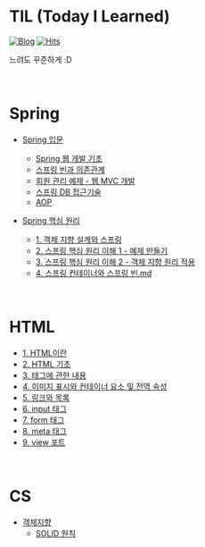 # TIL (Today I Learned)

[![Blog](https://img.shields.io/badge/Blog-JinSangLog-green.svg)](https://velog.io/@hamsangjin)
[![Hits](https://hits.seeyoufarm.com/api/count/incr/badge.svg?url=https%3A%2F%2Fgithub.com%2Fhamsangjin%2FTIL&count_bg=%2379C83D&title_bg=%23555555&icon=&icon_color=%23E7E7E7&title=hits&edge_flat=false)](https://hits.seeyoufarm.com)

느려도 꾸준하게 :D

</br>

# Spring
* [Spring 입문](https://github.com/hamsangjin/TIL/tree/main/Spring/Spring_%EC%9E%85%EB%AC%B8)
  * [Spring 웹 개발 기초](https://github.com/hamsangjin/TIL/blob/main/Spring/Spring_%EC%9E%85%EB%AC%B8/%EC%8A%A4%ED%94%84%EB%A7%81%20%EC%9B%B9%20%EA%B0%9C%EB%B0%9C%20%EA%B8%B0%EC%B4%88.md)
  * [스프링 빈과 의존관계](https://github.com/hamsangjin/TIL/blob/main/Spring/Spring_%EC%9E%85%EB%AC%B8/%EC%8A%A4%ED%94%84%EB%A7%81%20%EB%B9%88%EA%B3%BC%20%EC%9D%98%EC%A1%B4%EA%B4%80%EA%B3%84.md)
  * [회원 관리 예제 - 웹 MVC 개발](https://github.com/hamsangjin/TIL/blob/main/Spring/Spring_%EC%9E%85%EB%AC%B8/%ED%9A%8C%EC%9B%90%20%EA%B4%80%EB%A6%AC%20%EC%98%88%EC%A0%9C%20-%20%EC%9B%B9%20MVC%20%EA%B0%9C%EB%B0%9C.md)
  * [스프링 DB 접근기술](https://github.com/hamsangjin/TIL/blob/main/Spring/Spring_%EC%9E%85%EB%AC%B8/%EC%8A%A4%ED%94%84%EB%A7%81%20DB%20%EC%A0%91%EA%B7%BC%EA%B8%B0%EC%88%A0.md)
  * [AOP](https://github.com/hamsangjin/TIL/blob/main/Spring/Spring_%EC%9E%85%EB%AC%B8/AOP.md)

* [Spring 핵심 원리](https://github.com/hamsangjin/TIL/tree/main/Spring/Spring%20%ED%95%B5%EC%8B%AC%20%EC%9B%90%EB%A6%AC%20-%20%EA%B8%B0%EB%B3%B8%ED%8E%B8)
  * [1. 객체 지향 설계와 스프링](https://github.com/hamsangjin/TIL/blob/main/Spring/Spring%20%ED%95%B5%EC%8B%AC%20%EC%9B%90%EB%A6%AC%20-%20%EA%B8%B0%EB%B3%B8%ED%8E%B8/1.%20%EA%B0%9D%EC%B2%B4%20%EC%A7%80%ED%96%A5%20%EC%84%A4%EA%B3%84%EC%99%80%20%EC%8A%A4%ED%94%84%EB%A7%81.md)
  * [2. 스프링 핵심 원리 이해 1 - 예제 만들기](https://github.com/hamsangjin/TIL/blob/main/Spring/Spring%20%ED%95%B5%EC%8B%AC%20%EC%9B%90%EB%A6%AC%20-%20%EA%B8%B0%EB%B3%B8%ED%8E%B8/2.%20%EC%8A%A4%ED%94%84%EB%A7%81%20%ED%95%B5%EC%8B%AC%20%EC%9B%90%EB%A6%AC%20%EC%9D%B4%ED%95%B4%201%20-%20%EC%98%88%EC%A0%9C%20%EB%A7%8C%EB%93%A4%EA%B8%B0.md)
  * [3. 스프링 핵심 원리 이해 2 - 객체 지향 원리 적용](https://github.com/hamsangjin/TIL/blob/main/Spring/Spring%20%ED%95%B5%EC%8B%AC%20%EC%9B%90%EB%A6%AC%20-%20%EA%B8%B0%EB%B3%B8%ED%8E%B8/3.%20%EC%8A%A4%ED%94%84%EB%A7%81%20%ED%95%B5%EC%8B%AC%20%EC%9B%90%EB%A6%AC%20%EC%9D%B4%ED%95%B4%202%20-%20%EA%B0%9D%EC%B2%B4%20%EC%A7%80%ED%96%A5%20%EC%9B%90%EB%A6%AC%20%EC%A0%81%EC%9A%A9.md)
  * [4. 스프링 컨테이너와 스프링 빈.md](https://github.com/hamsangjin/TIL/blob/main/Spring/Spring%20핵심%20원리%20-%20기본편/4.%20스프링%20컨테이너와%20스프링%20빈.md)

</br>

# HTML
* [1. HTML이란](https://github.com/hamsangjin/TIL/blob/main/HTML/1.%20HTML%EC%9D%B4%EB%9E%80.md)
* [2. HTML 기초](https://github.com/hamsangjin/TIL/blob/main/HTML/2.%20HTML%20%EA%B8%B0%EC%B4%88.md)
* [3. 태그에 관한 내용](https://github.com/hamsangjin/TIL/blob/main/HTML/3.%20%ED%83%9C%EA%B7%B8%EC%97%90%20%EA%B4%80%ED%95%9C%20%EB%82%B4%EC%9A%A9.md)
* [4. 이미지 표시와 컨테이너 요소 및 전역 속성](https://github.com/hamsangjin/TIL/blob/main/HTML/4.%20%EC%9D%B4%EB%AF%B8%EC%A7%80%20%ED%91%9C%EC%8B%9C%EC%99%80%20%EC%BB%A8%ED%85%8C%EC%9D%B4%EB%84%88%20%EC%9A%94%EC%86%8C%20%EB%B0%8F%20%EC%A0%84%EC%97%AD%20%EC%86%8D%EC%84%B1.md)
* [5. 링크와 목록](https://github.com/hamsangjin/TIL/blob/main/HTML/5.%20%EB%A7%81%ED%81%AC%EC%99%80%20%EB%AA%A9%EB%A1%9D.md)
* [6. input 태그](https://github.com/hamsangjin/TIL/blob/main/HTML/6.%20input%20%ED%83%9C%EA%B7%B8.md)
* [7. form 태그](https://github.com/hamsangjin/TIL/blob/main/HTML/7.%20form%20%ED%83%9C%EA%B7%B8.md)
* [8. meta 태그](https://github.com/hamsangjin/TIL/blob/main/HTML/8.%20meta%20%ED%83%9C%EA%B7%B8.md)
* [9. view 포트](https://github.com/hamsangjin/TIL/blob/main/HTML/9.%20view%20%ED%8F%AC%ED%8A%B8.md)
</br>

# CS
* [객체지향](https://github.com/hamsangjin/TIL/tree/main/CS/%EA%B0%9D%EC%B2%B4%EC%A7%80%ED%96%A5)
  * [SOLID 원칙](https://github.com/hamsangjin/TIL/blob/main/CS/%EA%B0%9D%EC%B2%B4%EC%A7%80%ED%96%A5/SOLID%20%EC%9B%90%EC%B9%99.md)
